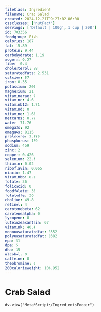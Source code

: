 ```yaml
---
fileClass: Ingredient
filename: Crab Salad
created: 2024-12-21T19:27:02-06:00
cssclasses: ['nutFact']
servings: ['Default | 100g','1 cup | 208']
id: 783356
foodgroup: Fish
calories: 187
fat: 15.89
protein: 9.44
carbohydrate: 1.19
sugars: 0.57
fiber: 0.4
cholesterol: 58
saturatedfats: 2.531
calcium: 57
iron: 0.35
potassium: 200
magnesium: 21
vitaminarae: 9
vitaminc: 4.6
vitaminb12: 1.71
vitamind: 0
vitamine: 1.68
netcarbs: 0.79
water: 71.76
omega3s: 92
omega6s: 8115
pralscore: 3.885
phosphorus: 129
sodium: 459
zinc: 2
copper: 0.426
selenium: 22.3
thiamin: 0.02
riboflavin: 0.065
niacin: 1.47
vitaminb6: 0.1
folate: 36
folicacid: 0
foodfolate: 36
folatedfe: 36
choline: 49.8
retinol: 4
carotenebeta: 62
carotenealpha: 0
lycopene: 0
luteinzeaxanthin: 67
vitamink: 40.4
monounsaturatedfat: 3552
polyunsaturatedfat: 9382
epa: 51
dpa: 5
dha: 35
alcohol: 0
caffeine: 0
theobromine: 0
200calorieweight: 106.952
---
```


# Crab Salad

```dataviewjs
dv.view("Meta/Scripts/IngredientsFooter")
```
